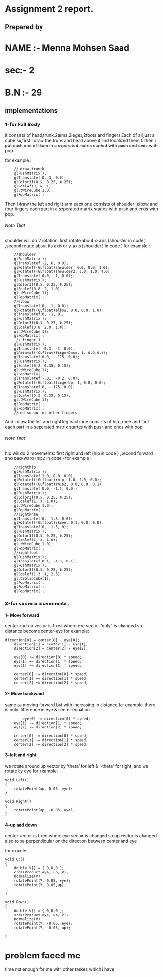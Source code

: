 # Assignment 2 report.

## Prepared by 

#  NAME :- Menna Mohsen Saad


#  sec:- 2


#  B.N :- 29




## implementations

###  1-for Full Body 
  it consists of head,trunk,2arms,2leges,2foots and fingers.Each of all just a cube so,first i draw the trunk and head above it  and localized them 0
  then i put each one of them in a seperated matrix started with push and ends with pop.

for example :
```
	// draw trunck
	glPushMatrix();
	glTranslatef(0, 3, 0.0);
	glColor3f(0.5, 0.25, 0.25);
	glScalef(3, 6, 1);
	glutWireCube(1.0);
	glPopMatrix();
```

Then i draw the left and right arm each one consists of shoulder ,elbow and four fingers 
each part in a seperated matrix startes with push and ends with pop.
###### Note That
shoulder will do 2 rotation:  first rotate about x-axis (shoulder in code ) ,second rotate about its axis or y-axis  (shoulder2 in code ) 
for example :
```
    //shoulder
    glPushMatrix();
	glTranslatef(-2, 6, 0.0);
	glRotatef((GLfloat)shoulder, 0.0, 0.0, 1.0);
	glRotatef((GLfloat)shoulder2, 0.0, 1.0, 0.0);
	glTranslatef(0.0, -1, 0.0);
	glPushMatrix();
	glColor3f(0.5, 0.25, 0.25);
	glScalef(0.8, 2, 1.0);
	glutWireCube(1);
	glPopMatrix();
	//elbow
	glTranslatef(0, -1, 0.0);
	glRotatef((GLfloat)elbow, 0.0, 0.0, 1.0);
	glTranslatef(0, -1, 0);
	glPushMatrix();
	glColor3f(0.5, 0.25, 0.25);
	glScalef(0.8, 2.0, 1.0);
	glutWireCube(1);
	glPopMatrix();
	 // finger 1
	glPushMatrix();
	glTranslatef(-0.3, -1, 0.0);
	glRotatef((GLfloat)fingerBase, 1, 0.0,0.0);
	glTranslatef(0.0, -.175, 0.0);
	glPushMatrix();
	glScalef(0.2, 0.35, 0.15);
	glutWireCube(1);
	glPopMatrix();
	glTranslatef(-.01, -0.2, 0.0);
	glRotatef((GLfloat)fingerUp, 1, 0.0, 0.0);
	glTranslatef(0, -.175, 0.0);
	glPushMatrix();
	glScalef(0.2, 0.35, 0.15);
	glutWireCube(1);
	glPopMatrix();
	glPopMatrix();
	//and so on for other fingers 
```
And i draw the left and right leg each one consists of hip ,knee and foot 
each part in a seperated matrix startes with push and ends with pop.

###### Note That
hip will do 2 movements: first right and left (hip in code ) ,second forward and backward (hip2 in code ) 
for example :
```
    //righthip
	glPushMatrix();
	glTranslatef(1.0, 0.0, 0.0);
	glRotatef((GLfloat)rhip, 1.0, 0.0, 0.0);
	glRotatef((GLfloat)rhip2, 0.0, 0.0, 0.1);
	glTranslatef(0.0, -1.5, 0.0);
	glPushMatrix();
	glColor3f(0.5, 0.25, 0.25);
	glScalef(1, 3, 1.0);
	glutWireCube(1.0);
	glPopMatrix();
	//rightknee
	glTranslatef(0, -1.5, 0.0);
	glRotatef((GLfloat)rknee, 0.1, 0.0, 0.0);
	glTranslatef(0, -1.5, 0);
	glPushMatrix();
	glColor3f(0.5, 0.25, 0.25);
	glScalef(1, 3, 1.0);
	glutWireCube(1.0);
	glPopMatrix();
    //rightfoot
	glPushMatrix();
	glTranslatef(0.1, -1.3, 0.1);
	glPushMatrix();
	glColor3f(0.5, 0.25, 0.25);
	glScalef(1.3, 1, 2.5);
	glutSolidCube(1);
	glPopMatrix();
	glPopMatrix();
	glPopMatrix();
```

### 2-for camera movements :
####       1- Move forward
center and up vector is fixed where eye vector "only" is changed
so distance become  center-eye
for example:
```
direction[0] = center[0] - eye[0];
	direction[1] = center[1] - eye[1];
	direction[2] = center[2] - eye[2];

	eye[0] += direction[0] * speed;
	eye[1] += direction[1] * speed;
	eye[2] += direction[2] * speed;

	center[0] += direction[0] * speed;
	center[1] += direction[1] * speed;
	center[2] += direction[2] * speed;
```

####         2- Move backward
same as moving forward but with increasing in distance
for example: there is only difference in eye & center equation
```
        eye[0] -= direction[0] * speed;
	eye[1] -= direction[1] * speed;
	eye[2] -= direction[2] * speed;

	center[0] -= direction[0] * speed;
	center[1] -= direction[1] * speed;
	center[2] -= direction[2] * speed;

```
####          3-left and right
we rotate around up vector by 'theta'  for left & '-theta' for right, and we rotate by eye
for example:
```
void Left()
{
	rotatePoint(up, 0.05, eye);
}

void Right()
{
	rotatePoint(up, -0.05, eye);
}

```
####         4-up and down 

center vector is fixed where eye vector is changed 
so up vector is changed also to be perpendicular on the direction between center and eye 

for examle:
```
void Up()
{
	double V[] = { 0,0,0 };
	crossProduct(eye, up, V);
	normalize(V);
	rotatePoint(V, 0.05, eye);
	rotatePoint(V, 0.05,up);

}

void Down()
{
	double V[] = { 0,0,0 };
	crossProduct(eye, up, V);
	normalize(V);
	rotatePoint(V, -0.05, eye);
	rotatePoint(V, -0.05, up);

}
```

# problem faced me
time not enough for me with other taskes which  i have  
